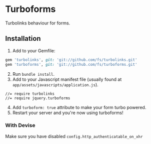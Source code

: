 # Turboforms

Turbolinks behaviour for forms.

## Installation

1. Add to your Gemfile:

  ```ruby
  gem 'turbolinks', git: 'git://github.com/fs/turbolinks.git'
  gem 'turboforms', git: 'git://github.com/fs/turboforms.git'
  ```

2. Run `bundle install`.
3. Add to your Javascript manifest file (usually found at `app/assets/javascripts/application.js`).

  ```
  //= require turbolinks
  //= require jquery.turboforms
  ```

4. Add `turboform: true` attribute to make your form turbo powered.
5. Restart your server and you're now using turboforms!

### With Devise

Make sure you have disabled `config.http_authenticatable_on_xhr`
